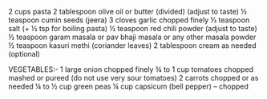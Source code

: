 2 cups pasta
2 tablespoon olive oil or butter (divided) (adjust to taste)
½ teaspoon cumin seeds (jeera)
3 cloves garlic chopped finely
⅓ teaspoon salt (+ ½ tsp for boiling pasta)
½ teaspoon red chili powder (adjust to taste)
½ teaspoon garam masala or pav bhaji masala or any other masala powder
½ teaspoon kasuri methi (coriander leaves)
2 tablespoon cream as needed (optional)

VEGETABLES:-
1 large onion chopped finely
¾ to 1 cup tomatoes chopped mashed or pureed (do not use very sour tomatoes)
2 carrots chopped or as needed
¼ to ½ cup green peas
¼ cup capsicum (bell pepper) – chopped